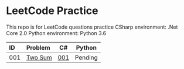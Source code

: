# LeetCode Practice
This repo is for LeetCode questions practice
CSharp environment: .Net Core 2.0
Python environment: Python 3.6

|ID|Problem|C#|Python|
|:---|:---|:---:|:---:|
|001|[Two Sum](https://leetcode.com/problems/two-sum/)|[001](\CSharp\Solutions\1.cs)|Pending|

